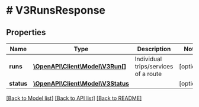 # # V3RunsResponse

## Properties

Name | Type | Description | Notes
------------ | ------------- | ------------- | -------------
**runs** | [**\OpenAPI\Client\Model\V3Run[]**](V3Run.md) | Individual trips/services of a route | [optional]
**status** | [**\OpenAPI\Client\Model\V3Status**](V3Status.md) |  | [optional]

[[Back to Model list]](../../README.md#models) [[Back to API list]](../../README.md#endpoints) [[Back to README]](../../README.md)
